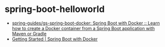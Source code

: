 spring-boot-helloworld
======================
- [spring-guides/gs-spring-boot-docker: Spring Boot with Docker :: Learn how to create a Docker container from a Spring Boot application with Maven or Gradle](https://github.com/spring-guides/gs-spring-boot-docker#build-a-docker-image-with-gradle)
- [Getting Started | Spring Boot with Docker](https://spring.io/guides/gs/spring-boot-docker/)